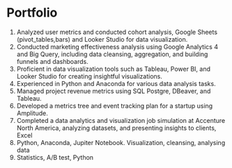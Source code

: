 # Portfolio
1. Analyzed user metrics and conducted cohort analysis, Google Sheets (pivot_tables,bars) and Looker Studio for data visualization.
2. Conducted marketing effectiveness analysis using Google Analytics 4 and Big Query, including data cleansing, aggregation, and building funnels and dashboards.
3. Proficient in data visualization tools such as Tableau, Power BI, and Looker Studio for creating insightful visualizations.
4. Experienced in Python and Anaconda for various data analysis tasks.
5. Managed project revenue metrics using SQL Postgre, DBeaver, and Tableau.
6. Developed a metrics tree and event tracking plan for a startup using Amplitude.
7. Completed a data analytics and visualization job simulation at Accenture North America, analyzing datasets, and presenting insights to clients, Excel
8. Python, Anaconda, Jupiter Notebook. Visualization, cleansing, analysing data
9. Statistics, A/B test, Python
